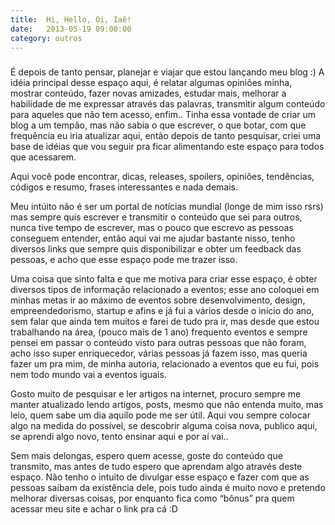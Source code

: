 ```yaml
---
title:  Hi, Hello, Oi, Iaê!
date:   2013-05-19 09:00:00
category: outros
---
```


<h3 id="internal-title-post" class="internal-title-post"></h3>

É depois de tanto pensar, planejar e viajar que estou lançando meu blog :) A idéia principal desse espaço aqui, é relatar algumas opiniões minha, mostrar conteúdo, fazer novas amizades, estudar mais, melhorar a habilidade de me expressar através das palavras, transmitir algum conteúdo para aqueles que não tem acesso, enfim.. Tinha essa vontade de criar um blog a um tempão, mas não sabia o que escrever, o que botar, com que frequência eu iria atualizar aqui, então depois de tanto pesquisar, criei uma base de idéias que vou seguir pra ficar alimentando este espaço para todos que acessarem.

Aqui você pode encontrar, dicas, releases, spoilers, opiniões, tendências, códigos e resumo, frases interessantes e nada demais.

Meu intúito não é ser um portal de notícias mundial (longe de mim isso rsrs) mas sempre quis escrever e transmitir o conteúdo que sei para outros, nunca tive tempo de escrever, mas o pouco que escrevo as pessoas conseguem entender, então aqui vai me ajudar bastante nisso, tenho diversos links que sempre quis disponibilizar e obter um feedback das pessoas, e acho que esse espaço pode me trazer isso.

Uma coisa que sinto falta e que me motiva para criar esse espaço, é obter diversos tipos de informação relacionado a eventos; esse ano coloquei em minhas metas ir ao máximo de eventos sobre desenvolvimento, design, empreendedorismo, startup e afins e já fui a vários desde o início do ano, sem falar que ainda tem muitos e farei de tudo pra ir, mas desde que estou trabalhando na área, (pouco mais de 1 ano) frequento eventos e sempre pensei em passar o conteúdo visto para outras pessoas que não foram, acho isso super enriquecedor, várias pessoas já fazem isso, mas queria fazer um pra mim, de minha autoria, relacionado a eventos que eu fui, pois nem todo mundo vai a eventos iguais.

Gosto muito de pesquisar e ler artigos na internet, procuro sempre me manter atualizado lendo artigos, posts, mesmo que não entenda muito, mas leio, quem sabe um dia aquilo pode me ser útil. Aqui vou sempre colocar algo na medida do possível, se descobrir alguma coisa nova, publico aqui, se aprendi algo novo, tento ensinar aqui e por aí vai..

Sem mais delongas, espero quem acesse, goste do conteúdo que transmito, mas antes de tudo espero que aprendam algo através deste espaço. Não tenho o intuito de divulgar esse espaço e fazer com que as pessoas saibam da existência dele, pois tudo ainda é muito novo e pretendo melhorar diversas coisas, por enquanto fica como “bônus” pra quem acessar meu site e achar o link pra cá :D
